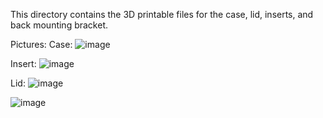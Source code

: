 This directory contains the 3D printable files for the case, lid, inserts, and back mounting bracket.

Pictures:
Case:
![image](https://github.com/GitYaSome/HTW-Pixel-Controllers/assets/18668499/680e426c-20c9-488e-bdca-61c8dafc81c3)

Insert:
![image](https://github.com/GitYaSome/HTW-Pixel-Controllers/assets/18668499/02a61d74-05f5-48e7-922f-eecacc9d6fdb)

Lid:
![image](https://github.com/GitYaSome/HTW-Pixel-Controllers/assets/18668499/19f34112-84ff-4bf2-a23f-0056b5983f28)

![image](https://github.com/GitYaSome/HTW-Pixel-Controllers/assets/18668499/c5f26c50-283c-442f-9024-a74760c85a34)

